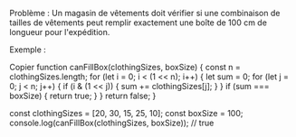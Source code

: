 Problème :
Un magasin de vêtements doit vérifier si une combinaison de tailles de vêtements peut remplir exactement une boîte de 100 cm de longueur pour l'expédition.

Exemple :

Copier
function canFillBox(clothingSizes, boxSize) {
    const n = clothingSizes.length;
    for (let i = 0; i < (1 << n); i++) {
        let sum = 0;
        for (let j = 0; j < n; j++) {
            if (i & (1 << j)) {
                sum += clothingSizes[j];
            }
        }
        if (sum === boxSize) {
            return true;
        }
    }
    return false;
}

const clothingSizes = [20, 30, 15, 25, 10];
const boxSize = 100;
console.log(canFillBox(clothingSizes, boxSize)); // true